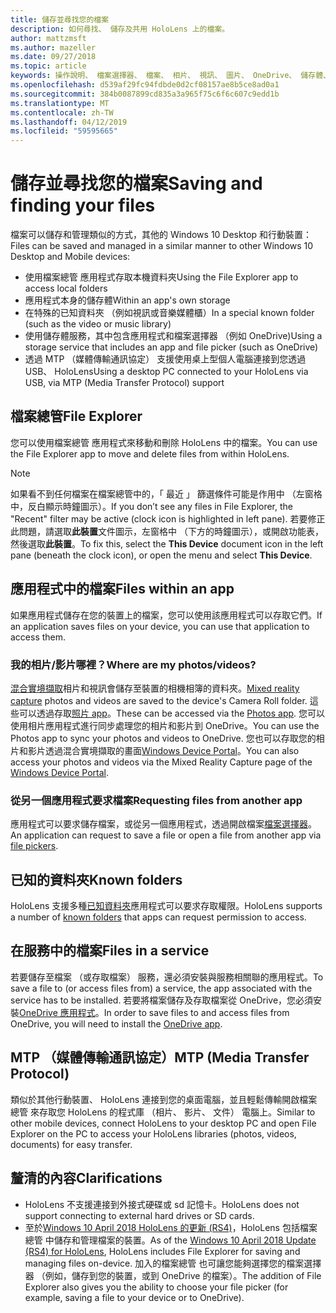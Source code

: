 ```yaml
---
title: 儲存並尋找您的檔案
description: 如何尋找、 儲存及共用 HoloLens 上的檔案。
author: mattzmsft
ms.author: mazeller
ms.date: 09/27/2018
ms.topic: article
keywords: 操作說明、 檔案選擇器、 檔案、 相片、 視訊、 圖片、 OneDrive、 儲存體、 檔案總管
ms.openlocfilehash: d539af29fc94fdbde0d2cf08157ae8b5ce8ad0a1
ms.sourcegitcommit: 384b0087899cd835a3a965f75c6f6c607c9edd1b
ms.translationtype: MT
ms.contentlocale: zh-TW
ms.lasthandoff: 04/12/2019
ms.locfileid: "59595665"
---
```

# <a name="saving-and-finding-your-files"></a><span data-ttu-id="dc195-104">儲存並尋找您的檔案</span><span class="sxs-lookup"><span data-stu-id="dc195-104">Saving and finding your files</span></span>

<span data-ttu-id="dc195-105">檔案可以儲存和管理類似的方式，其他的 Windows 10 Desktop 和行動裝置：</span><span class="sxs-lookup"><span data-stu-id="dc195-105">Files can be saved and managed in a similar manner to other Windows 10 Desktop and Mobile devices:</span></span>
* <span data-ttu-id="dc195-106">使用檔案總管 應用程式存取本機資料夾</span><span class="sxs-lookup"><span data-stu-id="dc195-106">Using the File Explorer app to access local folders</span></span>
* <span data-ttu-id="dc195-107">應用程式本身的儲存體</span><span class="sxs-lookup"><span data-stu-id="dc195-107">Within an app's own storage</span></span>
* <span data-ttu-id="dc195-108">在特殊的已知資料夾 （例如視訊或音樂媒體櫃）</span><span class="sxs-lookup"><span data-stu-id="dc195-108">In a special known folder (such as the video or music library)</span></span>
* <span data-ttu-id="dc195-109">使用儲存體服務，其中包含應用程式和檔案選擇器 （例如 OneDrive)</span><span class="sxs-lookup"><span data-stu-id="dc195-109">Using a storage service that includes an app and file picker (such as OneDrive)</span></span>
* <span data-ttu-id="dc195-110">透過 MTP （媒體傳輸通訊協定） 支援使用桌上型個人電腦連接到您透過 USB、 HoloLens</span><span class="sxs-lookup"><span data-stu-id="dc195-110">Using a desktop PC connected to your HoloLens via USB, via MTP (Media Transfer Protocol) support</span></span>

## <a name="file-explorer"></a><span data-ttu-id="dc195-111">檔案總管</span><span class="sxs-lookup"><span data-stu-id="dc195-111">File Explorer</span></span>

<span data-ttu-id="dc195-112">您可以使用檔案總管 應用程式來移動和刪除 HoloLens 中的檔案。</span><span class="sxs-lookup"><span data-stu-id="dc195-112">You can use the File Explorer app to move and delete files from within HoloLens.</span></span>

>[!NOTE]
><span data-ttu-id="dc195-113">如果看不到任何檔案在檔案總管中的，「 最近 」 篩選條件可能是作用中 （左窗格中，反白顯示時鐘圖示）。</span><span class="sxs-lookup"><span data-stu-id="dc195-113">If you don’t see any files in File Explorer, the "Recent" filter may be active (clock icon is highlighted in left pane).</span></span> <span data-ttu-id="dc195-114">若要修正此問題，請選取**此裝置**文件圖示，左窗格中 （下方的時鐘圖示），或開啟功能表，然後選取**此裝置**。</span><span class="sxs-lookup"><span data-stu-id="dc195-114">To fix this, select the **This Device** document icon in the left pane (beneath the clock icon), or open the menu and select **This Device**.</span></span>

## <a name="files-within-an-app"></a><span data-ttu-id="dc195-115">應用程式中的檔案</span><span class="sxs-lookup"><span data-stu-id="dc195-115">Files within an app</span></span>

<span data-ttu-id="dc195-116">如果應用程式儲存在您的裝置上的檔案，您可以使用該應用程式可以存取它們。</span><span class="sxs-lookup"><span data-stu-id="dc195-116">If an application saves files on your device, you can use that application to access them.</span></span>

### <a name="where-are-my-photosvideos"></a><span data-ttu-id="dc195-117">我的相片/影片哪裡？</span><span class="sxs-lookup"><span data-stu-id="dc195-117">Where are my photos/videos?</span></span>

<span data-ttu-id="dc195-118">[混合實境擷取](mixed-reality-capture.md)相片和視訊會儲存至裝置的相機相簿的資料夾。</span><span class="sxs-lookup"><span data-stu-id="dc195-118">[Mixed reality capture](mixed-reality-capture.md) photos and videos are saved to the device's Camera Roll folder.</span></span> <span data-ttu-id="dc195-119">這些可以透過存取[照片 app](see-your-photos.md#photos-app)。</span><span class="sxs-lookup"><span data-stu-id="dc195-119">These can be accessed via the [Photos app](see-your-photos.md#photos-app).</span></span> <span data-ttu-id="dc195-120">您可以使用相片應用程式進行同步處理您的相片和影片到 OneDrive。</span><span class="sxs-lookup"><span data-stu-id="dc195-120">You can use the Photos app to sync your photos and videos to OneDrive.</span></span> <span data-ttu-id="dc195-121">您也可以存取您的相片和影片透過混合實境擷取的畫面[Windows Device Portal](using-the-windows-device-portal.md#mixed-reality-capture)。</span><span class="sxs-lookup"><span data-stu-id="dc195-121">You can also access your photos and videos via the Mixed Reality Capture page of the [Windows Device Portal](using-the-windows-device-portal.md#mixed-reality-capture).</span></span>

### <a name="requesting-files-from-another-app"></a><span data-ttu-id="dc195-122">從另一個應用程式要求檔案</span><span class="sxs-lookup"><span data-stu-id="dc195-122">Requesting files from another app</span></span>

<span data-ttu-id="dc195-123">應用程式可以要求儲存檔案，或從另一個應用程式，透過開啟檔案[檔案選擇器](app-model.md#file-pickers)。</span><span class="sxs-lookup"><span data-stu-id="dc195-123">An application can request to save a file or open a file from another app via [file pickers](app-model.md#file-pickers).</span></span>

## <a name="known-folders"></a><span data-ttu-id="dc195-124">已知的資料夾</span><span class="sxs-lookup"><span data-stu-id="dc195-124">Known folders</span></span>

<span data-ttu-id="dc195-125">HoloLens 支援多種[已知資料夾](app-model.md#known-folders)應用程式可以要求存取權限。</span><span class="sxs-lookup"><span data-stu-id="dc195-125">HoloLens supports a number of [known folders](app-model.md#known-folders) that apps can request permission to access.</span></span>

## <a name="files-in-a-service"></a><span data-ttu-id="dc195-126">在服務中的檔案</span><span class="sxs-lookup"><span data-stu-id="dc195-126">Files in a service</span></span>

<span data-ttu-id="dc195-127">若要儲存至檔案 （或存取檔案） 服務，還必須安裝與服務相關聯的應用程式。</span><span class="sxs-lookup"><span data-stu-id="dc195-127">To save a file to (or access files from) a service, the app associated with the service has to be installed.</span></span> <span data-ttu-id="dc195-128">若要將檔案儲存及存取檔案從 OneDrive，您必須安裝[OneDrive 應用程式](https://www.microsoft.com/store/apps/onedrive/9wzdncrfj1p3)。</span><span class="sxs-lookup"><span data-stu-id="dc195-128">In order to save files to and access files from OneDrive, you will need to install the [OneDrive app](https://www.microsoft.com/store/apps/onedrive/9wzdncrfj1p3).</span></span>

## <a name="mtp-media-transfer-protocol"></a><span data-ttu-id="dc195-129">MTP （媒體傳輸通訊協定）</span><span class="sxs-lookup"><span data-stu-id="dc195-129">MTP (Media Transfer Protocol)</span></span>

<span data-ttu-id="dc195-130">類似於其他行動裝置、 HoloLens 連接到您的桌面電腦，並且輕鬆傳輸開啟檔案總管 來存取您 HoloLens 的程式庫 （相片、 影片、 文件） 電腦上。</span><span class="sxs-lookup"><span data-stu-id="dc195-130">Similar to other mobile devices, connect HoloLens to your desktop PC and open File Explorer on the PC to access your HoloLens libraries (photos, videos, documents) for easy transfer.</span></span>

## <a name="clarifications"></a><span data-ttu-id="dc195-131">釐清的內容</span><span class="sxs-lookup"><span data-stu-id="dc195-131">Clarifications</span></span>

* <span data-ttu-id="dc195-132">HoloLens 不支援連接到外接式硬碟或 sd 記憶卡。</span><span class="sxs-lookup"><span data-stu-id="dc195-132">HoloLens does not support connecting to external hard drives or SD cards.</span></span>
* <span data-ttu-id="dc195-133">至於[Windows 10 April 2018 HoloLens 的更新 (RS4)](release-notes-april-2018.md)，HoloLens 包括檔案總管 中儲存和管理檔案的裝置。</span><span class="sxs-lookup"><span data-stu-id="dc195-133">As of the [Windows 10 April 2018 Update (RS4) for HoloLens](release-notes-april-2018.md), HoloLens includes File Explorer for saving and managing files on-device.</span></span> <span data-ttu-id="dc195-134">加入的檔案總管 也可讓您能夠選擇您的檔案選擇器 （例如，儲存到您的裝置，或到 OneDrive 的檔案）。</span><span class="sxs-lookup"><span data-stu-id="dc195-134">The addition of File Explorer also gives you the ability to choose your file picker (for example, saving a file to your device or to OneDrive).</span></span>

